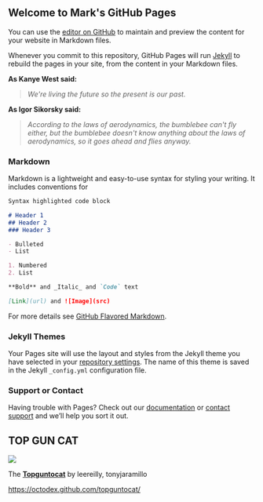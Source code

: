## Welcome to Mark's GitHub Pages

You can use the [editor on GitHub](https://github.com/markhenryfreeman/markhenryfreeman.github.io/edit/main/index.md) to maintain and preview the content for your website in Markdown files.

Whenever you commit to this repository, GitHub Pages will run [Jekyll](https://jekyllrb.com/) to rebuild the pages in your site, from the content in your Markdown files.

__As Kanye West said:__

> _We're living the future so the present is our past._

__As Igor Sikorsky said:__

> _According to the laws of aerodynamics, the bumblebee can't fly either, but the bumblebee doesn't know anything about the laws of aerodynamics, so it goes ahead and flies anyway._

### Markdown

Markdown is a lightweight and easy-to-use syntax for styling your writing. It includes conventions for

```markdown
Syntax highlighted code block

# Header 1
## Header 2
### Header 3

- Bulleted
- List

1. Numbered
2. List

**Bold** and _Italic_ and `Code` text

[Link](url) and ![Image](src)
```

For more details see [GitHub Flavored Markdown](https://guides.github.com/features/mastering-markdown/).

### Jekyll Themes

Your Pages site will use the layout and styles from the Jekyll theme you have selected in your [repository settings](https://github.com/markhenryfreeman/markhenryfreeman.github.io/settings/pages). The name of this theme is saved in the Jekyll `_config.yml` configuration file.

### Support or Contact

Having trouble with Pages? Check out our [documentation](https://docs.github.com/categories/github-pages-basics/) or [contact support](https://support.github.com/contact) and we’ll help you sort it out.

## TOP GUN CAT
<content type="html"> <p> <a href="https://octodex.github.com/topguntocat/"> <img src="https://octodex.github.com/images/topguntocat.png"/> </a> </p> <p>The <strong><a href="https://octodex.github.com/topguntocat/">Topguntocat</a></strong> by leereilly, tonyjaramillo </p> </content>
</entry>
<id>https://octodex.github.com/topguntocat/</id>
